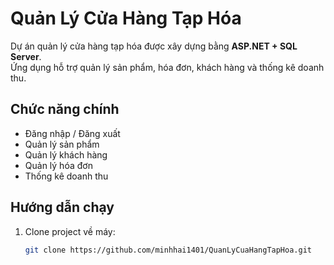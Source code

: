 # Quản Lý Cửa Hàng Tạp Hóa

Dự án quản lý cửa hàng tạp hóa được xây dựng bằng **ASP.NET + SQL Server**.  
Ứng dụng hỗ trợ quản lý sản phẩm, hóa đơn, khách hàng và thống kê doanh thu.

## Chức năng chính
- Đăng nhập / Đăng xuất
- Quản lý sản phẩm
- Quản lý khách hàng
- Quản lý hóa đơn
- Thống kê doanh thu

## Hướng dẫn chạy
1. Clone project về máy:
   ```bash
   git clone https://github.com/minhhai1401/QuanLyCuaHangTapHoa.git
